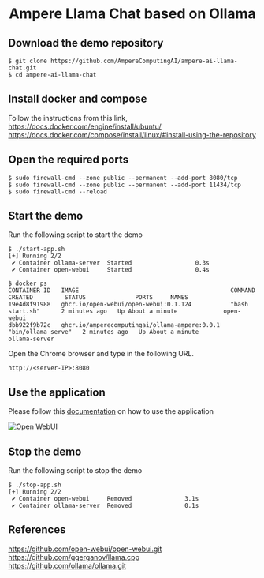 <h1 align="center">Ampere Llama Chat based on Ollama</h1>

## Download the demo repository
```shell
$ git clone https://github.com/AmpereComputingAI/ampere-ai-llama-chat.git
$ cd ampere-ai-llama-chat
```

## Install docker and compose
Follow the instructions from this link,  
https://docs.docker.com/engine/install/ubuntu/  
https://docs.docker.com/compose/install/linux/#install-using-the-repository

## Open the required ports
```shell
$ sudo firewall-cmd --zone public --permanent --add-port 8080/tcp
$ sudo firewall-cmd --zone public --permanent --add-port 11434/tcp
$ sudo firewall-cmd --reload
```

## Start the demo
Run the following script to start the demo

```shell
$ ./start-app.sh
[+] Running 2/2
 ✔ Container ollama-server  Started                  0.3s 
 ✔ Container open-webui     Started                  0.4s
```

```docker
$ docker ps
CONTAINER ID   IMAGE                                           COMMAND              CREATED         STATUS              PORTS     NAMES
19e4d8f91988   ghcr.io/open-webui/open-webui:0.1.124           "bash start.sh"      2 minutes ago   Up About a minute             open-webui
dbb922f9b72c   ghcr.io/amperecomputingai/ollama-ampere:0.0.1   "bin/ollama serve"   2 minutes ago   Up About a minute             ollama-server
```

Open the Chrome browser and type in the following URL.
```
http://<server-IP>:8080
```

## Use the application
Please follow this [documentation](https://docs.openwebui.com) on how to use the application  

![Open WebUI](https://docs.openwebui.com/assets/images/demo-6793d95448aa180bca8dafbd21aa91b5.gif)


## Stop the demo
Run the following script to stop the demo
```shell
$ ./stop-app.sh 
[+] Running 2/2
 ✔ Container open-webui     Removed               3.1s 
 ✔ Container ollama-server  Removed               0.1s
```

## References
https://github.com/open-webui/open-webui.git
https://github.com/ggerganov/llama.cpp  
https://github.com/ollama/ollama.git
